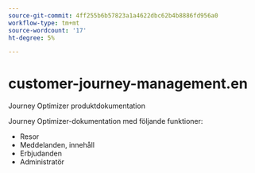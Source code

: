 ```yaml
---
source-git-commit: 4ff255b6b57823a1a4622dbc62b4b8886fd956a0
workflow-type: tm+mt
source-wordcount: '17'
ht-degree: 5%

---
```

# customer-journey-management.en

Journey Optimizer produktdokumentation

Journey Optimizer-dokumentation med följande funktioner:

* Resor
* Meddelanden, innehåll
* Erbjudanden
* Administratör

